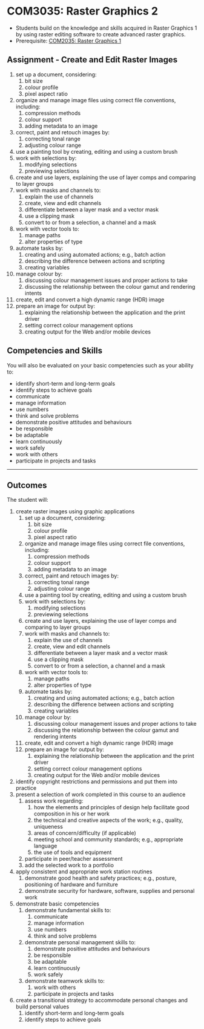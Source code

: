 # COM3035: Raster Graphics 2

* Students build on the knowledge and skills acquired in Raster Graphics 1 by using raster editing software to create advanced raster graphics.
* Prerequisite: [COM2035: Raster Graphics 1](COM2035.md)

## Assignment - Create and Edit Raster Images

1. set up a document, considering:
    1. bit size
    2. colour profile
    3. pixel aspect ratio
2. organize and manage image files using correct file conventions, including:
    1. compression methods
    2. colour support
    3. adding metadata to an image
3. correct, paint and retouch images by:
    1. correcting tonal range
    2. adjusting colour range
4. use a painting tool by creating, editing and using a custom brush
5. work with selections by:
    1. modifying selections
    2. previewing selections
6. create and use layers, explaining the use of layer comps and comparing to layer groups
7. work with masks and channels to:
    1. explain the use of channels
    2. create, view and edit channels
    3. differentiate between a layer mask and a vector mask
    4. use a clipping mask
    5. convert to or from a selection, a channel and a mask
8. work with vector tools to:
    1. manage paths
    2. alter properties of type
9. automate tasks by:
    1. creating and using automated actions; e.g., batch action
    2. describing the difference between actions and scripting
    3. creating variables
10. manage colour by:
    1. discussing colour management issues and proper actions to take
    2. discussing the relationship between the colour gamut and rendering intents
11. create, edit and convert a high dynamic range (HDR) image
12. prepare an image for output by:
    1. explaining the relationship between the application and the print driver
    2. setting correct colour management options
    3. creating output for the Web and/or mobile devices

## Competencies and Skills

You will also be evaluated on your basic competencies such as your ability to:

* identify short-term and long-term goals
* identify steps to achieve goals
* communicate
* manage information
* use numbers
* think and solve problems
* demonstrate positive attitudes and behaviours
* be responsible
* be adaptable
* learn continuously
* work safely
* work with others
* participate in projects and tasks

---

## Outcomes

The student will:

1. create raster images using graphic applications
    1. set up a document, considering:
        1. bit size
        2. colour profile
        3. pixel aspect ratio
    2. organize and manage image files using correct file conventions, including:
        1. compression methods
        2. colour support
        3. adding metadata to an image
    3. correct, paint and retouch images by:
        1. correcting tonal range
        2. adjusting colour range
    4. use a painting tool by creating, editing and using a custom brush
    5. work with selections by:
        1. modifying selections
        2. previewing selections
    6. create and use layers, explaining the use of layer comps and comparing to layer groups
    7. work with masks and channels to:
        1. explain the use of channels
        2. create, view and edit channels
        3. differentiate between a layer mask and a vector mask
        4. use a clipping mask
        5. convert to or from a selection, a channel and a mask
    8. work with vector tools to:
        1. manage paths
        2. alter properties of type
    9. automate tasks by:
        1. creating and using automated actions; e.g., batch action
        2. describing the difference between actions and scripting
        3. creating variables
    10. manage colour by:
        1. discussing colour management issues and proper actions to take
        2. discussing the relationship between the colour gamut and rendering intents
    11. create, edit and convert a high dynamic range (HDR) image
    12. prepare an image for output by:
        1. explaining the relationship between the application and the print driver
        2. setting correct colour management options
        3. creating output for the Web and/or mobile devices
2. identify copyright restrictions and permissions and put them into practice
3. present a selection of work completed in this course to an audience
    1. assess work regarding:
        1. how the elements and principles of design help facilitate good composition in his or her work
        2. the technical and creative aspects of the work; e.g., quality, uniqueness
        3. areas of concern/difficulty (if applicable)
        4. meeting school and community standards; e.g., appropriate language
        5. the use of tools and equipment
    2. participate in peer/teacher assessment
    3. add the selected work to a portfolio
4. apply consistent and appropriate work station routines
    1. demonstrate good health and safety practices; e.g., posture, positioning of hardware and furniture
    2. demonstrate security for hardware, software, supplies and personal work
5. demonstrate basic competencies
    1. demonstrate fundamental skills to:
        1. communicate
        2. manage information
        3. use numbers
        4. think and solve problems
    2. demonstrate personal management skills to:
        1. demonstrate positive attitudes and behaviours
        2. be responsible
        3. be adaptable
        4. learn continuously
        5. work safely
    3. demonstrate teamwork skills to:
        1. work with others
        2. participate in projects and tasks
6. create a transitional strategy to accommodate personal changes and build personal values
    1. identify short-term and long-term goals
    2. identify steps to achieve goals
